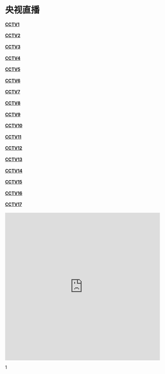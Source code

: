 # 央视直播

#### [CCTV1](https://tv.cctv.com/live/cctv1)
#### [CCTV2](https://tv.cctv.com/live/cctv2)
#### [CCTV3](https://tv.cctv.com/live/cctv3)
#### [CCTV4](https://tv.cctv.com/live/cctv4)
#### [CCTV5](https://tv.cctv.com/live/cctv5)
#### [CCTV6](https://tv.cctv.com/live/cctv6)
#### [CCTV7](https://tv.cctv.com/live/cctv7)
#### [CCTV8](https://tv.cctv.com/live/cctv8)
#### [CCTV9](https://tv.cctv.com/live/cctv9)
#### [CCTV10](https://tv.cctv.com/live/cctv10)
#### [CCTV11](https://tv.cctv.com/live/cctv11)
#### [CCTV12](https://tv.cctv.com/live/cctv12)
#### [CCTV13](https://tv.cctv.com/live/cctv13)
#### [CCTV14](https://tv.cctv.com/live/cctv14)
#### [CCTV15](https://tv.cctv.com/live/cctv15)
#### [CCTV16](https://tv.cctv.com/live/cctv16)
#### [CCTV17](https://tv.cctv.com/live/cctv17)

<iframe id="C-Video" src="https://tv.cctv.com/live/index.shtml?spm=C94212.P4YnMod9m2uD.EIwhI2yTzbfq.1" scrolling="no" border="0" frameborder="no" framespacing="0" allowfullscreen="true" width="100%" height="480"> </iframe>

1
